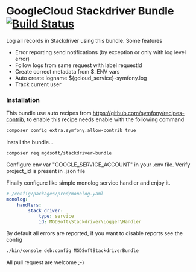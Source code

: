 # GoogleCloud Stackdriver Bundle [![Build Status](https://travis-ci.com/MGDSoft/stackdriver-bundle.svg?branch=master)](https://travis-ci.com/MGDSoft/stackdriver-bundle)

Log all records in Stackdriver using this bundle. Some features

- Error reporting send notifications (by exception or only with log level error)
- Follow logs from same request with label requestId
- Create correct metadata from $_ENV vars
- Auto create logname ${gcloud_service}-symfony.log
- Track current user

### Installation

This bundle use auto recipes from https://github.com/symfony/recipes-contrib, to enable this recipe needs enable with the following command 

 

```sh
composer config extra.symfony.allow-contrib true
```

Install the bundle...

```sh
composer req mgdsoft/stackdriver-bundle
```

Configure env var "GOOGLE_SERVICE_ACCOUNT" in your .env file. Verify project_id is present in .json file

Finally configure like simple monolog service handler and enjoy it.

```yaml
# /config/packages/prod/monolog.yaml
monolog:
    handlers:
        stack_driver:
            type: service
            id: MGDSoft\Stackdriver\Logger\Handler
```

By default all errors are reported, if you want to disable reports see the config 

```sh
./bin/console deb:config MGDSoftStackdriverBundle
```

All pull request are welcome ;-)
